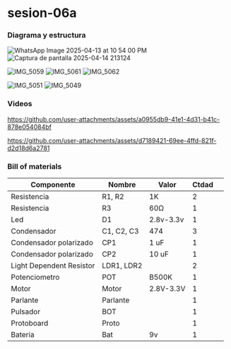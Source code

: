 # sesion-06a
### Diagrama y estructura 
![WhatsApp Image 2025-04-13 at 10 54 00 PM](https://github.com/user-attachments/assets/797e4994-0e5c-4bb9-a2aa-407ba5af5524)
![Captura de pantalla 2025-04-14 213124](https://github.com/user-attachments/assets/40cc57d1-bf9c-4ff9-a94a-91085e40ef30)


![IMG_5059](https://github.com/user-attachments/assets/c33cae57-0cb5-4ec6-8d05-b803f09e2af5)
![IMG_5061](https://github.com/user-attachments/assets/2694be55-c8e9-4f18-bb1f-c55e184be41b)
![IMG_5062](https://github.com/user-attachments/assets/b5b204d5-1424-4255-ab14-1634d67ccc50)

![IMG_5051](https://github.com/user-attachments/assets/52f83dea-d503-4751-ab5b-050a0eb6cc1b)
![IMG_5049](https://github.com/user-attachments/assets/9c8b72b8-72cb-4069-9162-d02e6d35c78e)



### Videos 
https://github.com/user-attachments/assets/a0955db9-41e1-4d31-b41c-878e054084bf


https://github.com/user-attachments/assets/d7189421-69ee-4ffd-821f-d2d18d6a2781








### Bill of materials
| Componente               | Nombre     | Valor      | Ctdad |   |
|--------------------------|------------|------------|-------|---|
| Resistencia              | R1, R2     | 1K         | 2     |   |
| Resistencia              | R3         | 60Ω        | 1     |   |
| Led                      | D1         | 2.8v-3.3v  | 1     |   |
| Condensador              | C1, C2, C3 | 474        | 3     |   |
| Condensador polarizado   | CP1        | 1 uF       | 1     |   |
| Condensador polarizado   | CP2        | 10 uF      | 1     |   |
| Light Dependent Resistor | LDR1, LDR2 |            | 2     |   |
| Potenciometro            | POT        | B500K      | 1     |   |
| Motor                    | Motor      | 2.8V-3.3V  | 1     |   |
| Parlante                 | Parlante   |            | 1     |   |
| Pulsador                 | BOT        |            | 1     |   |
| Protoboard               | Proto      |            | 1     |   |
| Bateria                  | Bat        | 9v         | 1     |   |
